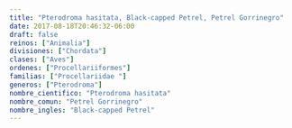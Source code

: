 ```yaml
---
title: "Pterodroma hasitata, Black-capped Petrel, Petrel Gorrinegro"
date: 2017-08-18T20:46:32-06:00
draft: false
reinos: ["Animalia"]
divisiones: ["Chordata"]
clases: ["Aves"]
ordenes: ["Procellariiformes"]
familias: ["Procellariidae "]
generos: ["Pterodroma"]
nombre_cientifico: "Pterodroma hasitata"
nombre_comun: "Petrel Gorrinegro"
nombre_ingles: "Black-capped Petrel"
---
```


